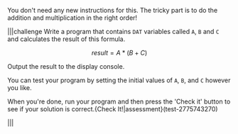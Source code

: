 You don't need any new instructions for this. The tricky part is to do the addition and multiplication in the right order!

|||challenge
Write a program that contains `DAT` variables called `A`, `B` and `C` and calculates the result of this formula.

$$
result = A*(B + C)
$$

Output the result to the display console.

You can test your program by setting the initial values of `A`, `B`, and `C` however you like.

When you're done, run your program and then press the 'Check it' button to see if your solution is correct.{Check It!|assessment}(test-2775743270)


|||